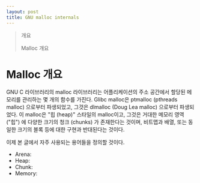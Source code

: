 ```yaml
---
layout: post
title: GNU malloc internals
---
```


> 개요
>
> Malloc 개요

# Malloc 개요
 GNU C 라이브러리의 malloc 라이브러리는 어플리케이션의 주소 공간에서
할당된 메모리를 관리하는 몇 개의 함수를 가진다. Glibc malloc은
ptmalloc (pthreads malloc) 으로부터 파생되었고, 그것은 dlmalloc
(Doug Lea malloc) 으로부터 파생되었다. 이 malloc은 "힙 (heap)"
스타일의 malloc이고, 그것은 거대한 메모리 영역 ("힙")
에 다양한 크기의 청크 (chunks) 가 존재한다는 것이며, 비트맵과
배열, 또는 동일한 크기의 블록 등에 대한 구현과 반대된다는 것이다.

 이제 본 글에서 자주 사용되는 용어들을 정의할 것이다.

* Arena:
* Heap:
* Chunk:
* Memory:
